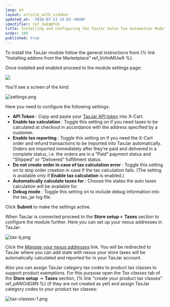 ```yaml
---
lang: en
layout: article_with_sidebar
updated_at: '2018-07-13 14:03 +0400'
identifier: ref_3aEqWYoS
title: Installing and Configuring the TaxJar Sales Tax Automation Module
order: 100
published: true
---
```

To install the TaxJar module follow the general instructions from {% link "Installing addons from the Marketplace" ref_Vn1mMUw9 %}.

Once installed and enabled proceed to the module settings page:

![]({{site.baseurl}}/attachments/ref_3aEqWYoS/installed.png)

You'll see a screen of the kind:

![settings.png]({{site.baseurl}}/attachments/ref_3aEqWYoS/settings.png)

Here you need to configure the following settings:

* **API Token** : Copy and paste your [TaxJar API token](https://app.taxjar.com/account#api-access "Installing and Configuring the TaxJar Sales Tax Automation Module") into X-Cart. 
* **Enable tax calculation** : Toggle this setting on if you need taxes to be calculated at checkout in accordance with the address specified by a customer.
* **Enable tax reporting** : Toggle this setting on if you need the X-Cart order and refund transactions to be imported into TaxJar automatically. Orders are imported immediately after they’re paid and delivered in a complete status, i.e. the orders are in a “Paid” payment status and “Shipped” or “Delivered” fulfillment status.
* **Do not create order in case of tax calculation error** : Toggle this setting on to stop order creation in case if the tax calculation fails. (The setting is available only if **Enable tax calculation** is enabled.)
* **Automatically calculate taxes for** : Choose the states the auto taxes calculation will be available for.
* **Debug mode** : Toggle this setting on to include debug information into the tax_jar log file.

Click **Submit** to make the settings active. 

When TaxJar is connected proceed to the **Store setup**-> **Taxes** section to configure the module further. Here you can set up your nexus addresses in TaxJar:

![tax-tj.png]({{site.baseurl}}/attachments/ref_3aEqWYoS/tax-tj.png)

Click the [_Manage your nexus addresses_](https://app.taxjar.com/account/?utm_source=xcart-module#states "Installing and Configuring the TaxJar Sales Tax Automation Module") link. You will be redirected to TaxJar where you can add state with nexus your store taxes will be automatically calculated and reported for in your TaxJar account. 

Also you can assign TaxJar category tax codes to product tax classes to support product exemptions. For this purpose open the _Tax classes_ tab of the **Store setup** -> **Taxes** section, {% link "create your product tax classes" ref_pAWOdG8N %} (if they are not created as yet) and assign TaxJar category codes to your product tax classes:

![tax-classes-1.png]({{site.baseurl}}/attachments/ref_3aEqWYoS/tax-classes-1.png)

